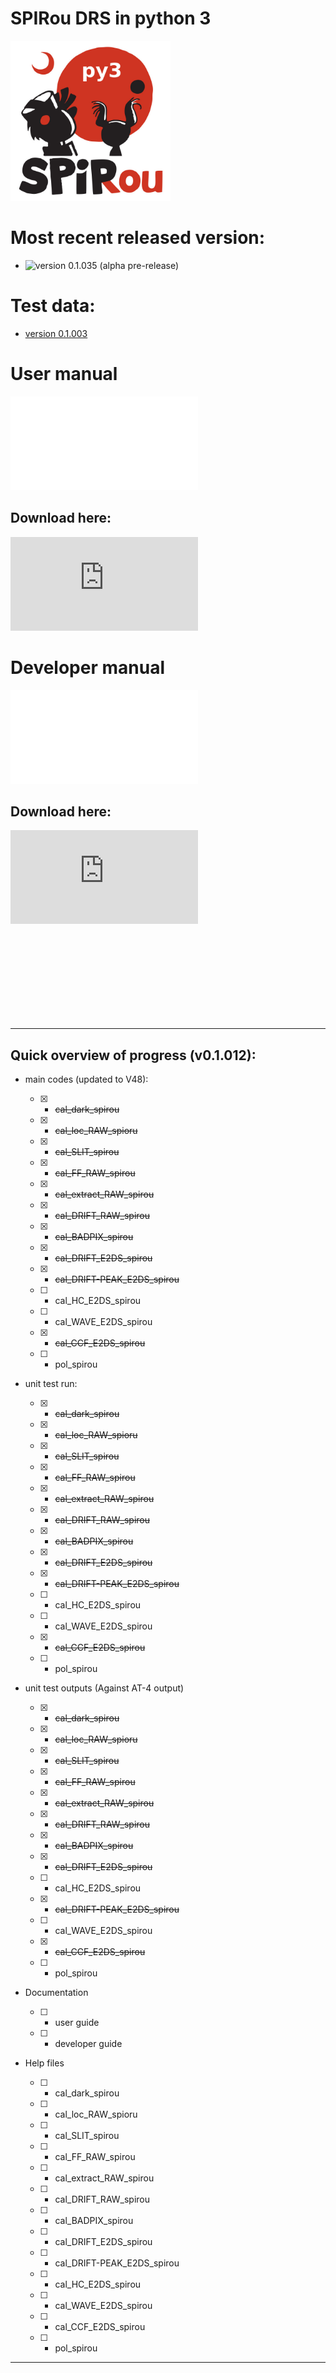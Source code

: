# SPIRou DRS in python 3

<img src="./INTROOT/documentation/Figures/Logo_SPIRou-22.jpg" width="256"/>

# Most recent released version:

- ![version 0.1.035 (alpha pre-release)](https://github.com/njcuk9999/spirou_py3/releases/tag/v0.1.035) 


# Test data:

- [version 0.1.003](http://genesis.astro.umontreal.ca/neil/)


# User manual

![User manual page](./documentation/User_guide_spirou_drs.pdf "User manual page")

## Download here:

![User manual download](https://github.com/njcuk9999/spirou_py3/raw/master/documentation/User_guide_spirou_drs.pdf "User manual pdf download")

# Developer manual

![Dev manual page](./documentation/Dev_guide_spirou_drs.pdf "Developer manual page")

## Download here: 

![Dev manual download](https://github.com/njcuk9999/spirou_py3/raw/master/documentation/Dev_guide_spirou_drs.pdf "Developer manual pdf download")

<br>
<br>
<br>
<br>
<br>
<br>
<br>
<br>


- - - -

## Quick overview of progress (v0.1.012):

- main codes (updated to V48):

    - [x] - ~~cal_dark_spirou~~
    
    - [x] - ~~cal_loc_RAW_spioru~~
    
    - [x] - ~~cal_SLIT_spirou~~
    
    - [x] - ~~cal_FF_RAW_spirou~~
    
    - [x] - ~~cal_extract_RAW_spirou~~
    
    - [x] - ~~cal_DRIFT_RAW_spirou~~
    
    - [x] - ~~cal_BADPIX_spirou~~
    
    - [x] - ~~cal_DRIFT_E2DS_spirou~~
 
    - [x] - ~~cal_DRIFT-PEAK_E2DS_spirou~~
    
    - [ ] - cal_HC_E2DS_spirou

    - [ ] - cal_WAVE_E2DS_spirou
    
    - [x] - ~~cal_CCF_E2DS_spirou~~
    
    - [ ] - pol_spirou

- unit test run:

    - [x] - ~~cal_dark_spirou~~
    
    - [x] - ~~cal_loc_RAW_spioru~~
    
    - [x] - ~~cal_SLIT_spirou~~
    
    - [x] - ~~cal_FF_RAW_spirou~~
    
    - [x] - ~~cal_extract_RAW_spirou~~
    
    - [x] - ~~cal_DRIFT_RAW_spirou~~

    - [x] - ~~cal_BADPIX_spirou~~

    - [x] - ~~cal_DRIFT_E2DS_spirou~~

    - [x] - ~~cal_DRIFT-PEAK_E2DS_spirou~~
    
    - [ ] - cal_HC_E2DS_spirou
    
    - [ ] - cal_WAVE_E2DS_spirou
    
    - [x] - ~~cal_CCF_E2DS_spirou~~
    
    - [ ] - pol_spirou
    
- unit test outputs (Against AT-4 output)

    - [x] - ~~cal_dark_spirou~~
    
    - [x] - ~~cal_loc_RAW_spioru~~
    
    - [x] - ~~cal_SLIT_spirou~~
    
    - [x] - ~~cal_FF_RAW_spirou~~
    
    - [x] - ~~cal_extract_RAW_spirou~~
    
    - [x] - ~~cal_DRIFT_RAW_spirou~~
    
    - [x] - ~~cal_BADPIX_spirou~~
    
    - [x] - ~~cal_DRIFT_E2DS_spirou~~
    
    - [ ] - cal_HC_E2DS_spirou
 
    - [x] - ~~cal_DRIFT-PEAK_E2DS_spirou~~
      
    - [ ] - cal_WAVE_E2DS_spirou
    
    - [x] - ~~cal_CCF_E2DS_spirou~~
    
    - [ ] - pol_spirou
        
- Documentation

    - [ ] - user guide
    
    - [ ] - developer guide
    
- Help files

    - [ ] - cal_dark_spirou
    
    - [ ] - cal_loc_RAW_spioru
    
    - [ ] - cal_SLIT_spirou
    
    - [ ] - cal_FF_RAW_spirou
    
    - [ ] - cal_extract_RAW_spirou
    
    - [ ] - cal_DRIFT_RAW_spirou

    - [ ] - cal_BADPIX_spirou

    - [ ] - cal_DRIFT_E2DS_spirou

    - [ ] - cal_DRIFT-PEAK_E2DS_spirou
 
    - [ ] - cal_HC_E2DS_spirou
    
    - [ ] - cal_WAVE_E2DS_spirou
    
    - [ ] - cal_CCF_E2DS_spirou
    
    - [ ] - pol_spirou

- - - -
